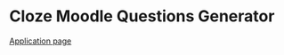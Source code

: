 Cloze Moodle Questions Generator
==============
[Application page](https://jocoteles.github.io/clozeMoodleGenerator/)
